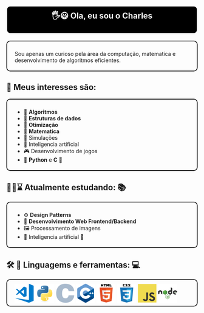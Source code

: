 
<h2 align="center" style="background:black;color:white;height:60px;padding-top:10px;border-width:2px;border:2px solid;border-radius:10px;">
    🖐😃 Ola, eu sou o Charles
</h2>
<div style="border-width:2px;border:2px solid;border-radius:10px;padding:10px 10px 5px 20px;">

Sou apenas um curioso pela área da computação, matematica e desenvolvimento de algoritmos eficientes.
</div>

## 👀 Meus interesses são:

<div style="border-width:2px;border:2px solid;border-radius:10px;padding:10px 10px 5px 20px;">

* 📌 **Algoritmos**
* 📌 **Estruturas de dados**
* 📌 **Otimização**
* 🎲 **Matematica**
* 📌 Simulações
* 📌 Inteligencia artificial
* 🎮 Desenvolvimento de jogos
* 🐍 **Python** e **C** 💖

</div>


## 👨‍💻⌛ Atualmente estudando: 📚
<div style="border-width:2px;border:2px solid;border-radius:10px;padding:10px 10px 5px 20px;">

* ⚙️ **Design Patterns**
* 📌 **Desenvolvimento Web Frontend/Backend**
* 🖼 Processamento de imagens
* 📌 Inteligencia artificial :robot:

</div>

## 🛠 🧰 Linguagems e ferramentas: 💻

<div style="border-width:2px;border:2px solid;border-radius:10px;padding:10px 10px 5px 20px;">

<img src="https://raw.githubusercontent.com/github/explore/80688e429a7d4ef2fca1e82350fe8e3517d3494d/topics/visual-studio-code/visual-studio-code.png" alt="VisualStudioCode" width="50">

<img src="https://raw.githubusercontent.com/devicons/devicon/master/icons/python/python-original.svg" alt="Python" width="50">

<img src="https://raw.githubusercontent.com/devicons/devicon/master/icons/c/c-original.svg" alt="C" width="50">

<img src="https://raw.githubusercontent.com/devicons/devicon/master/icons/cplusplus/cplusplus-original.svg" alt="python" width="50">

<img src="https://raw.githubusercontent.com/devicons/devicon/master/icons/html5/html5-original-wordmark.svg" alt="Html5" width="50">

<img src="https://raw.githubusercontent.com/devicons/devicon/master/icons/css3/css3-original-wordmark.svg" alt="Css3" width="50">

<img src="https://raw.githubusercontent.com/devicons/devicon/master/icons/javascript/javascript-original.svg" alt="javascript" width="50">

<img src="https://raw.githubusercontent.com/devicons/devicon/master/icons/nodejs/nodejs-original-wordmark.svg" alt="Nodejs" width="50">

</div>




